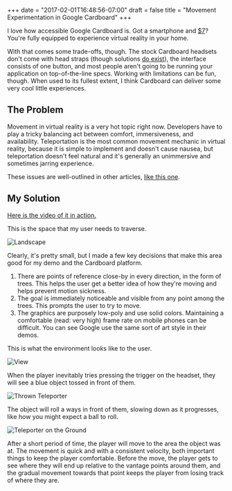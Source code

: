 +++ date = "2017-02-01T16:48:56-07:00"
draft = false
title = "Movement Experimentation in Google Cardboard"
+++

I love how accessible Google Cardboard is. Got a smartphone and [$7][knox v2]?
You're fully equipped to experience virtual reality in your home.

With that comes some trade-offs, though. The stock Cardboard headsets don't
come with head straps (though solutions [do exist][janky strap]), the interface
consists of one button, and most people aren't going to be running your
application on top-of-the-line specs. Working with limitations can be fun,
though. When used to its fullest extent, I think Cardboard can deliver some
very cool little experiences.

## The Problem

Movement in virtual reality is a very hot topic right now. Developers have to
play a tricky balancing act between comfort, immersiveness, and availability.
Teleportation is the most common movement mechanic in virtual reality, because
it is simple to implement and doesn't cause nausea, but teleportation doesn't
feel natural and it's generally an unimmersive and sometimes jarring
experience.

These issues are well-outlined in other articles,
[like this one][unity movement].

## My Solution

[Here is the video of it in action.][video]

This is the space that my user needs to traverse.

![Landscape](/cardboard-forest/landscape.png)

Clearly, it's pretty small, but I made a few key decisions that make this area
good for my demo and the Cardboard platform.

1. There are points of reference close-by in every direction, in the form of
   trees. This helps the user get a better idea of how they're moving and helps
   prevent motion sickness.
2. The goal is immediately noticeable and visible from any point among the
   trees. This prompts the user to try to move.
3. The graphics are purposely low-poly and use solid colors. Maintaining a
   comfortable (read: very high) frame rate on mobile phones can be difficult.
   You can see Google use the same sort of art style in their demos.

This is what the environment looks like to the user.

![View](/cardboard-forest/view.png)

When the player inevitably tries pressing the trigger on the headset, they will
see a blue object tossed in front of them.

![Thrown Teleporter](/cardboard-forest/thrown-teleporter.png)

The object will roll a ways in front of them, slowing down as it progresses,
like how you might expect a ball to roll.

![Teleporter on the Ground](/cardboard-forest/teleporter-on-ground.png)

After a short period of time, the player will move to the area the object was
at.  The movement is quick and with a consistent velocity, both important
things to keep the player comfortable. Before the move, the player gets to see
where they will end up relative to the vantage points around them, and the
gradual movement towards that point keeps the player from losing track of where
they are.

[knox v2]: https://www.knoxlabs.com/products/knox-v2
[janky strap]: https://www.reddit.com/r/GoogleCardboard/comments/2epbbl/best_method_for_headstrap/ck1vpwq/
[unity movement]: https://unity3d.com/learn/tutorials/topics/virtual-reality/movement-vr
[video]: https://www.youtube.com/watch?v=H0fgeGyrKH4
